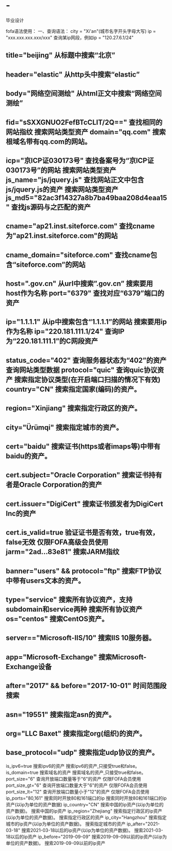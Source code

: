 # -
毕业设计

fofa语法使用：
一、查询语法：
city = "Xi'an"(城市名字开头字母大写)
ip = "xxx.xxx.xxx.xxx/xxx" 查询某ip网段，例如ip = "120.27.6.1/24"

title="beijing"
从标题中搜索“北京”
-
header="elastic"
从http头中搜索“elastic”
-
body="网络空间测绘"
从html正文中搜索“网络空间测绘”
-
fid="sSXXGNUO2FefBTcCLIT/2Q=="
查找相同的网站指纹
搜索网站类型资产
domain="qq.com"
搜索根域名带有qq.com的网站。
-
icp="京ICP证030173号"
查找备案号为“京ICP证030173号”的网站
搜索网站类型资产
js_name="js/jquery.js"
查找网站正文中包含js/jquery.js的资产
搜索网站类型资产
js_md5="82ac3f14327a8b7ba49baa208d4eaa15"
查找js源码与之匹配的资产
-
cname="ap21.inst.siteforce.com"
查找cname为"ap21.inst.siteforce.com"的网站
-
cname_domain="siteforce.com"
查找cname包含“siteforce.com”的网站
-
host=".gov.cn"
从url中搜索”.gov.cn”
搜索要用host作为名称
port="6379"
查找对应“6379”端口的资产
-
ip="1.1.1.1"
从ip中搜索包含“1.1.1.1”的网站
搜索要用ip作为名称
ip="220.181.111.1/24"
查询IP为“220.181.111.1”的C网段资产
-
status_code="402"
查询服务器状态为“402”的资产
查询网站类型数据
protocol="quic"
查询quic协议资产
搜索指定协议类型(在开启端口扫描的情况下有效)
country="CN"
搜索指定国家(编码)的资产。
-
region="Xinjiang"
搜索指定行政区的资产。
-
city="Ürümqi"
搜索指定城市的资产。
-
cert="baidu"
搜索证书(https或者imaps等)中带有baidu的资产。
-
cert.subject="Oracle Corporation"
搜索证书持有者是Oracle Corporation的资产
-
cert.issuer="DigiCert"
搜索证书颁发者为DigiCert Inc的资产
-
cert.is_valid=true
验证证书是否有效，true有效，false无效
仅限FOFA高级会员使用
jarm="2ad...83e81"
搜索JARM指纹
-
banner="users" && protocol="ftp"
搜索FTP协议中带有users文本的资产。
-
type="service"
搜索所有协议资产，支持subdomain和service两种
搜索所有协议资产
os="centos"
搜索CentOS资产。
-
server=="Microsoft-IIS/10"
搜索IIS 10服务器。
-
app="Microsoft-Exchange"
搜索Microsoft-Exchange设备
-
after="2017" && before="2017-10-01"
时间范围段搜索
-
asn="19551"
搜索指定asn的资产。
-
org="LLC Baxet"
搜索指定org(组织)的资产。
-
base_protocol="udp"
搜索指定udp协议的资产。
-
is_ipv6=true
搜索ipv6的资产
搜索ipv6的资产,只接受true和false。
is_domain=true
搜索域名的资产
搜索域名的资产,只接受true和false。
port_size="6"
查询开放端口数量等于"6"的资产
仅限FOFA会员使用
port_size_gt="6"
查询开放端口数量大于"6"的资产
仅限FOFA会员使用
port_size_lt="12"
查询开放端口数量小于"12"的资产
仅限FOFA会员使用
ip_ports="80,161"
搜索同时开放80和161端口的ip
搜索同时开放80和161端口的ip资产(以ip为单位的资产数据)
ip_country="CN"
搜索中国的ip资产(以ip为单位的资产数据)。
搜索中国的ip资产
ip_region="Zhejiang"
搜索指定行政区的ip资产(以ip为单位的资产数据)。
搜索指定行政区的资产
ip_city="Hangzhou"
搜索指定城市的ip资产(以ip为单位的资产数据)。
搜索指定城市的资产
ip_after="2021-03-18"
搜索2021-03-18以后的ip资产(以ip为单位的资产数据)。
搜索2021-03-18以后的ip资产
ip_before="2019-09-09"
搜索2019-09-09以前的ip资产(以ip为单位的资产数据)。
搜索2019-09-09以前的ip资产

